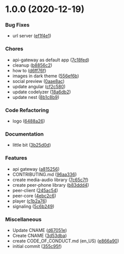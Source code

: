 # 1.0.0 (2020-12-19)

### Bug Fixes

- url server ([ef1f4e1](https://github.com/guiseek/freecom/commit/ef1f4e10d2f09ae184fb8470e0cf66d3aa04c0b4))

### Chores

- api-gateway as default app ([7c18fed](https://github.com/guiseek/freecom/commit/7c18fed7d8461b2da146a949cb3f76487be7bb33))
- cleanup ([b8856c2](https://github.com/guiseek/freecom/commit/b8856c2bd4599a5d4020a546e38dd263708a5bf1))
- how to ([d6ff76f](https://github.com/guiseek/freecom/commit/d6ff76fd1485b874a88f0137135b0eff871451c3))
- images in dark theme ([556ef6b](https://github.com/guiseek/freecom/commit/556ef6bddea7d9e59c8f34adf31252f43a7dbc28))
- social preview ([0aae8ac](https://github.com/guiseek/freecom/commit/0aae8ac2bbc059d214f9d9b5c35cbea432a707bb))
- update angular ([cf2c580](https://github.com/guiseek/freecom/commit/cf2c580f5d9fb3a9c5cf0decc68b57dee802d45b))
- update codelyzer ([18a6db2](https://github.com/guiseek/freecom/commit/18a6db2e6dd3b7e35c1571ddd9243cffca38beb7))
- update nest ([8b1c8b9](https://github.com/guiseek/freecom/commit/8b1c8b960f4476bc876d8b9434e8ad9f37b0e0a6))

### Code Refactoring

- logo ([6488a26](https://github.com/guiseek/freecom/commit/6488a261210fb6ccf29e9f2f74b9ed28503cc316))

### Documentation

- little bit ([3b25d0d](https://github.com/guiseek/freecom/commit/3b25d0d0cea5755e6382ce9bac210e5421904eb3))

### Features

- api gateway ([a815256](https://github.com/guiseek/freecom/commit/a815256fc91b75799eedb0fb2102da1463248403))
- CONTRIBUTING.md ([96aa336](https://github.com/guiseek/freecom/commit/96aa336a71b66595f174bf68cc609dc234fe224a))
- create media-audio library ([7c65c7f](https://github.com/guiseek/freecom/commit/7c65c7f5b8af3728125bdb38cb279b14b54e40b2))
- create peer-phone library ([b83ddd4](https://github.com/guiseek/freecom/commit/b83ddd4e6acb2e03400048415bf214d0e52140bf))
- peer-client ([245ac54](https://github.com/guiseek/freecom/commit/245ac5422d9c5d670c1045910849ddce9371d733))
- peer-core ([4ebc2c6](https://github.com/guiseek/freecom/commit/4ebc2c67e0b8ec0596b6f76a60f5189b8dc4bcb9))
- player ([c1b2a76](https://github.com/guiseek/freecom/commit/c1b2a76d0a24e0f004fd6629fca2deca5523d13c))
- signaling ([5c6b249](https://github.com/guiseek/freecom/commit/5c6b249d2342c925e4f7667ce04d6db528decacd))

### Miscellaneous

- Update CNAME ([d67051e](https://github.com/guiseek/freecom/commit/d67051ead2034d8144d34342306527c9505fe305))
- Create CNAME ([3d53dba](https://github.com/guiseek/freecom/commit/3d53dba8ed1e353d089b6c80004ae83ab299ea21))
- create CODE_OF_CONDUCT.md (en_US) ([e866a90](https://github.com/guiseek/freecom/commit/e866a9014875e30dd08de078c86dc63e1d062f5d))
- initial commit ([355c95f](https://github.com/guiseek/freecom/commit/355c95f36d4bad8045c8e976d7c1a7743795aea1))
